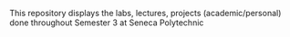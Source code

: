 This repository displays the labs, lectures, projects (academic/personal) done throughout Semester 3 at Seneca Polytechnic

